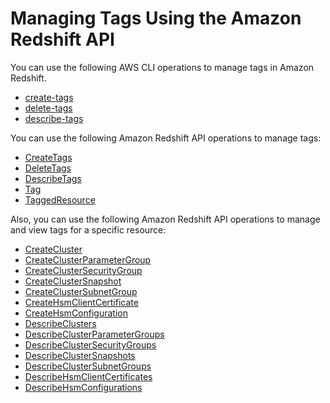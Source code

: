 # Managing Tags Using the Amazon Redshift API<a name="rs-mgmt-tagging-cli-api"></a>

You can use the following AWS CLI operations to manage tags in Amazon Redshift\. 
+ [create\-tags](https://docs.aws.amazon.com/cli/latest/reference/redshift/create-tags.html)
+ [delete\-tags](https://docs.aws.amazon.com/cli/latest/reference/redshift/delete-tags.html)
+ [describe\-tags](https://docs.aws.amazon.com/cli/latest/reference/redshift/describe-tags.html)

You can use the following Amazon Redshift API operations to manage tags:
+ [CreateTags](https://docs.aws.amazon.com/redshift/latest/APIReference/API_CreateTags.html)
+ [DeleteTags](https://docs.aws.amazon.com/redshift/latest/APIReference/API_DeleteTags.html)
+ [DescribeTags](https://docs.aws.amazon.com/redshift/latest/APIReference/API_DescribeTags.html)
+ [Tag](https://docs.aws.amazon.com/redshift/latest/APIReference/API_Tag.html)
+ [TaggedResource](https://docs.aws.amazon.com/redshift/latest/APIReference/API_TaggedResource.html)

Also, you can use the following Amazon Redshift API operations to manage and view tags for a specific resource:
+ [CreateCluster](https://docs.aws.amazon.com/redshift/latest/APIReference/API_CreateCluster.html)
+ [CreateClusterParameterGroup](https://docs.aws.amazon.com/redshift/latest/APIReference/API_CreateClusterParameterGroup.html)
+ [CreateClusterSecurityGroup](https://docs.aws.amazon.com/redshift/latest/APIReference/API_CreateClusterSecurityGroup.html)
+ [CreateClusterSnapshot](https://docs.aws.amazon.com/redshift/latest/APIReference/API_CreateClusterSnapshot.html)
+ [CreateClusterSubnetGroup](https://docs.aws.amazon.com/redshift/latest/APIReference/API_CreateClusterSubnetGroup.html)
+ [CreateHsmClientCertificate](https://docs.aws.amazon.com/redshift/latest/APIReference/API_CreateHsmClientCertificate.html)
+ [CreateHsmConfiguration](https://docs.aws.amazon.com/redshift/latest/APIReference/API_CreateHsmConfiguration.html)
+ [DescribeClusters](https://docs.aws.amazon.com/redshift/latest/APIReference/API_DescribeClusters.html)
+ [DescribeClusterParameterGroups](https://docs.aws.amazon.com/redshift/latest/APIReference/API_DescribeClusterParameterGroups.html)
+ [DescribeClusterSecurityGroups](https://docs.aws.amazon.com/redshift/latest/APIReference/API_DescribeClusterSecurityGroups.html)
+ [DescribeClusterSnapshots](https://docs.aws.amazon.com/redshift/latest/APIReference/API_DescribeClusterSnapshots.html)
+ [DescribeClusterSubnetGroups](https://docs.aws.amazon.com/redshift/latest/APIReference/API_DescribeClusterSubnetGroups.html)
+ [DescribeHsmClientCertificates](https://docs.aws.amazon.com/redshift/latest/APIReference/API_DescribeHsmClientCertificates.html)
+ [DescribeHsmConfigurations](https://docs.aws.amazon.com/redshift/latest/APIReference/API_DescribeHsmConfigurations.html)